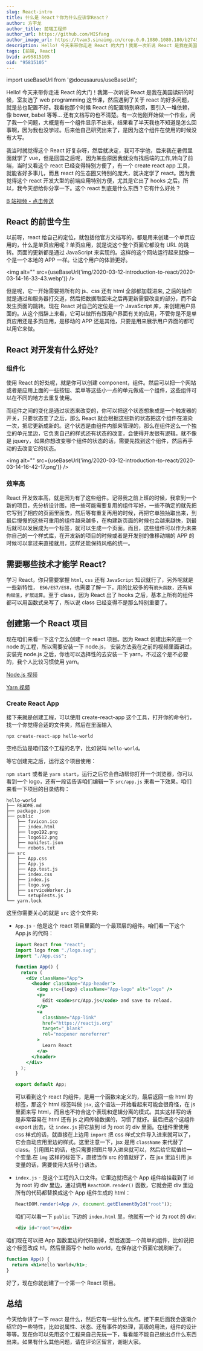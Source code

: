 ```yaml
---
slug: React-intro
title: 什么是 React？你为什么应该学React？
author: 方宇龙
author_title: 前端工程师
author_url: https://github.com/MISfang
author_image_url: https://tvax3.sinaimg.cn/crop.0.0.1080.1080.180/b2745d44ly8g8s4muqeggj20u00u0n0k.jpg?KID=imgbed,tva&Expires=1582389585&ssig=EvXmyu%2FXsX
description: Hello! 今天来带你走进 React 的大门！我第一次听说 React 是我在美国读研的时候，室友选了 web programming 这节课，然后遇到了关于 react 的好多问题...
tags: [前端, React]
bvid: av95815105
oid: "95815105"
---
```


import useBaseUrl from '@docusaurus/useBaseUrl';



Hello! 今天来带你走进 React 的大门！我第一次听说 React 是我在美国读研的时候，室友选了 web programming 这节课，然后遇到了关于 react 的好多问题，就是总也配置不好。我看他那个时候 React 的配置特别麻烦，要引入一堆依赖，像 bower, babel 等等... 还有文档写的也不清楚。有一次他刚开始做一个作业，问了我一个问题，大概是有一个组件显示不出来，结果看了半天我也不知道是怎么回事啊，因为我也没学过。后来他自己研究出来了，是因为这个组件在使用的时候没有大写。

<!-- truncate -->

我当时就觉得这个 React 好复杂呀，然后就决定，我可不学他，后来我在暑假里面就学了 vue，但是回国之后呢，因为某些原因我就没有找后端的工作,转向了前端，当时又看这个 react 已经变得特别方便了，有一个 create react app 工具，就能省好多事儿，而且 react 的生态圈又特别的庞大，就决定学了 react。因为我觉得这个 react 开发大型的前端应用特别方便，尤其是它出了 hooks 之后。所以，我今天想给你分享一下。这个 react 到底是什么东西？它有什么好处？


[B 站视频 - 点击传送](https://www.bilibili.com/video/av93748753/)

## React 的前世今生

以前呀，react 给自己的定位，就包括他官方文档写的，都是用来创建一个单页应用的，什么是单页应用呢？单页应用，就是说这个整个页面它都没有 URL 的跳转。页面的更新都是通过 JavaScript 来实现的。这样的这个网站运行起来就像一个是一个本地的 APP 一样。让这个用户的体验更好。

<img alt="" src={useBaseUrl('img/2020-03-12-introduction-to-react/2020-03-14-16-33-43.webp')} />

但是呢，它一开始需要把所有的 js、css 还有 html 全部都加载进来, 之后的操作就是通过和服务器打交道，然后把数据取回来之后再更新需要改变的部分，而不会发生页面的跳转。现在 React 对自己的定位是一个 JavaScript 库，来创建用户界面的。从这个措辞上来看，它可以做所有跟用户界面有关的应用，不管你是不是单页应用还是多页应用，是移动的 APP 还是其他，只要是用来展示用户界面的都可以用它来做。

## React 对开发有什么好处?

### 组件化

使用 React 的好处呢，就是你可以创建 component，组件。然后可以把一个网站或者是应用上面的一些按钮、菜单等这些小一点的单元做成一个组件，这些组件可以在不同的地方去重复使用。

而组件之间的变化是通过状态来改变的，你可以把这个状态想象成是一个触发器的开关，只要状态变了之后，那么 React 就会根据这些新的状态把这个组件在渲染一次，把它更新成新的。这个状态是由组件内部来管理的，那么在组件这么一个独立的单元里边，它负责自己的样式还有状态的改变，会使得开发很有逻辑。就不像是 jquery，如果你想改变哪个组件的状态的话，需要先找到这个组件，然后再手动的去改变它的状态。

<img alt="" src={useBaseUrl('img/2020-03-12-introduction-to-react/2020-03-14-16-42-17.png')} />

### 效率高

React 开发效率高，就是因为有了这些组件。记得我之前上班的时候，我拿到一个新的项目，先分析设计图，把一些可能需要复用的组件写好，一些不确定的就先把它写到了相应的页面里面去，然后等有重复再用的时候，再把它单独抽取出来，到最后慢慢的这些可重用的组件越来越多，在构建新页面的时候也会越来越快，到最后就可以发展成为一个标签，就可以生成一个页面。而且，这些组件可以作为未来你自己的一个样式库，在开发新的项目的时候或者是开发别的像移动端的 APP 的时候可以拿过来直接就用，这样还能保持风格的统一。

## 需要哪些技术才能学 React?

学习 React，你只需要掌握 `html`, `css` 还有 `JavaScript` 知识就行了，另外呢就是一些新特性， `ES6/ES7/ES8`，也需要了解一下，用的比较多的有`箭头函数`，还有`解构赋值`，`扩展运算`。至于 class，因为 React 出了 hooks 之后，基本上所有的组件都可以用函数式来写了，所以说 class 已经变得不是那么特别重要了。

## 创建第一个 React 项目

现在咱们来看一下这个怎么创建一个 react 项目。因为 React 创建出来的是一个 node 的工程，所以需要安装一下 node.js， 安装方法我在之前的视频里面讲过。安装完 node.js 之后，你也可以选择性的去安装一下 yarn，不过这个是不必要的，我个人比较习惯使用 yarn。

[Node.js 视频](https://www.bilibili.com/video/av88759392/)

[Yarn 视频](https://www.bilibili.com/video/av89451285/)

### Create React App

接下来就是创建工程，可以使用 create-react-app 这个工具，打开你的命令行，找一个你觉得合适的文件夹，然后在里面输入

`npx create-react-app hello-world`

空格后边是咱们这个工程的名字，比如说叫 `hello-world`。

等它创建完之后，运行这个项目使用：

`npm start` 或者是 `yarn start`，运行之后它会自动帮你打开一个浏览器，你可以看到一个 logo，还有一段话告诉咱们编辑一下 `src/app.js` 来看一下效果。咱们来看一下项目的目录结构：

```shell
hello-world
├── README.md
├── package.json
├── public
│   ├── favicon.ico
│   ├── index.html
│   ├── logo192.png
│   ├── logo512.png
│   ├── manifest.json
│   └── robots.txt
├── src
│   ├── App.css
│   ├── App.js
│   ├── App.test.js
│   ├── index.css
│   ├── index.js
│   ├── logo.svg
│   ├── serviceWorker.js
│   └── setupTests.js
└── yarn.lock
```

这里你需要关心的就是 `src` 这个文件夹:

- `App.js` - 他是这个 react 项目里面的一个最顶层的组件。咱们看一下这个 App.js 的代码：

  ```jsx
  import React from "react";
  import logo from "./logo.svg";
  import "./App.css";

  function App() {
    return (
      <div className="App">
        <header className="App-header">
          <img src={logo} className="App-logo" alt="logo" />
          <p>
            Edit <code>src/App.js</code> and save to reload.
          </p>
          <a
            className="App-link"
            href="https://reactjs.org"
            target="_blank"
            rel="noopener noreferrer"
          >
            Learn React
          </a>
        </header>
      </div>
    );
  }

  export default App;
  ```

  可以看到这个 react 的组件，是用一个函数来定义的，最后返回一些 html 的标签，那这个 html 标签叫做 `jsx`, 这个语法一开始看起来可能会很奇怪，在 js 里面来写 html，而且也不符合这个表现和逻辑分离的模式。其实这样写的话是非常容易在 html 还有 js 之间传输数据的，习惯了就好。最后把这个这组件 export 出去，让 `index.js` 把它放到 id 为 root 的 div 里面。在组件里使用 css 样式的话，就直接在上边用 `import` 把 css 样式文件导入进来就可以了，它会自动应用里边的样式。这里注意一下，jsx 是用 `className` 来代替了 class。引用图片的话，也只需要把图片导入进来就可以，然后给它赋值给一个变量.在 `img` 这样的标签下，直接当作 src 的值就好了，在 jsx 里边引用 js 变量的话，需要使用大括号`{}`语法。

- `index.js` - 是这个工程的入口文件。它里边就把这个 App 组件给挂载到了 id 为 root 的 div 里边，通过调用 `ReactDOM.render()` 函数，它就会把 div 里边所有的代码都替换成这个 App 组件生成的 html：

  ```jsx
  ReactDOM.render(<App />, document.getElementById("root"));
  ```

  咱们可以看一下 `public` 下边的 `index.html` 里，他就有一个 id 为 root 的 div:

  ```html
  <div id="root"></div>
  ```

咱们现在可以把 App 函数里边的代码删掉，然后返回一个简单的组件，比如说把这个标签改成 h1，然后里面写个 hello world，在保存这个页面它就刷新了。

```jsx
function App() {
  return <h1>Hello World</h1>;
}
```

好了，现在你就创建了一个第一个 React 项目。

## 总结

今天给你讲了一下 react 是什么，然后它有一些什么优点。接下来后面我会逐渐介绍它的一些特性，比如说属性、状态、还有事件的处理，高级的用法，组件的设计等等。现在你可以先用这个工程来自己先玩一下，看看能不能自己做出点什么东西出来。如果有什么其他问题，请在评论区留言，谢谢大家。
